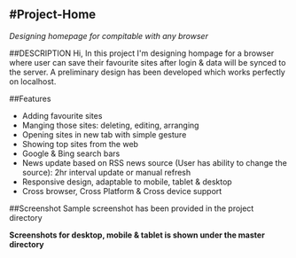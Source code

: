 #Project-Home
--------------------

*Designing homepage for compitable with any browser*

##DESCRIPTION
 Hi, In this project I'm designing hompage for a browser where user can save their favourite sites after login & data will be synced to the server. A preliminary design has been developed which works perfectly on localhost.

##Features

* Adding favourite sites
* Manging those sites: deleting, editing, arranging
* Opening sites in new tab with simple gesture
* Showing top sites from the web
* Google & Bing search bars
* News update based on RSS news source (User has ability to change the source): 2hr interval update or manual refresh
* Responsive design, adaptable to mobile, tablet & desktop
* Cross browser, Cross Platform & Cross device support

##Screenshot
Sample screenshot has been provided in the project directory

**Screenshots for desktop, mobile & tablet is shown under the master directory**
